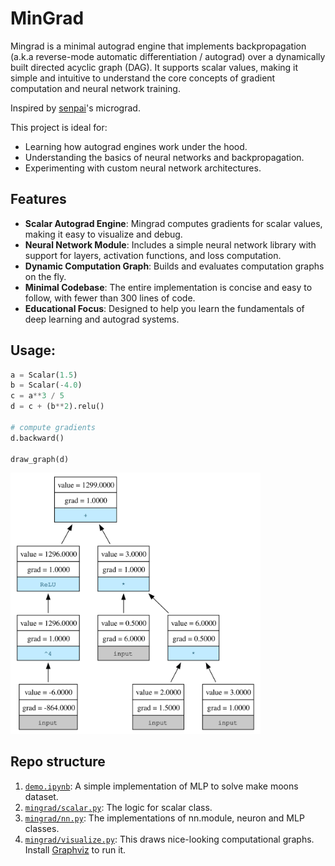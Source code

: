 # MinGrad

Mingrad is a minimal autograd engine that implements backpropagation (a.k.a reverse-mode automatic differentiation / autograd) over a dynamically built directed acyclic graph (DAG). It supports scalar values, making it simple and intuitive to understand the core concepts of gradient computation and neural network training.

Inspired by [senpai](https://x.com/karpathy)'s micrograd.

This project is ideal for:
* Learning how autograd engines work under the hood.
* Understanding the basics of neural networks and backpropagation.
* Experimenting with custom neural network architectures.

## Features
* **Scalar Autograd Engine**: Mingrad computes gradients for scalar values, making it easy to visualize and debug.
* **Neural Network Module**: Includes a simple neural network library with support for layers, activation functions, and loss computation.
* **Dynamic Computation Graph**: Builds and evaluates computation graphs on the fly.
* **Minimal Codebase**: The entire implementation is concise and easy to follow, with fewer than 300 lines of code.
* **Educational Focus**: Designed to help you learn the fundamentals of deep learning and autograd systems.

## Usage:

```python
a = Scalar(1.5)
b = Scalar(-4.0)
c = a**3 / 5
d = c + (b**2).relu()

# compute gradients
d.backward()

draw_graph(d)
```

<img src="sample_graph.svg" width="400px">

## Repo structure
1. [`demo.ipynb`](Demo.ipynb): A simple implementation of MLP to solve make moons dataset.
2. [`mingrad/scalar.py`](mingrad/scalar.py): The logic for scalar class.
3. [`mingrad/nn.py`](mingrad/nn.py): The implementations of nn.module, neuron and MLP classes.
4. [`mingrad/visualize.py`](mingrad/visualize.py): This draws nice-looking computational graphs. Install [Graphviz](https://graphviz.readthedocs.io/en/stable/manual.html) to run it.
